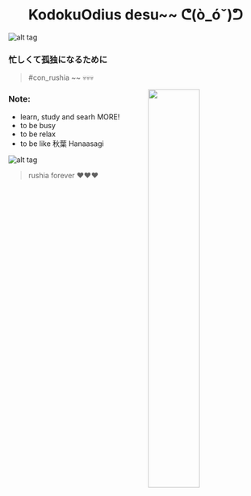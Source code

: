 <h1 align='center'> KodokuOdius desu~~ ᕦ(ò_óˇ)ᕤ </h1>

![alt tag](https://www.codewars.com/users/KodokuOdius/badges/micro)
### 忙しくて孤独になるために ###
> #con_rushia ~~ 💀💀💀

<img align="right" width="45%" src="https://github-readme-stats.vercel.app/api?username=KodokuOdius&count_private=true&show_icons=true&theme=dracula&include_all_commits=true">

### Note:
- learn, study and searh MORE!
- to be busy
- to be relax
- to be like 秋葉 Hanaasagi

![alt tag](https://c.tenor.com/21J48OhClU0AAAAC/himawari-furutani.gif)

> rushia forever ❤❤❤
